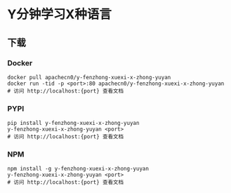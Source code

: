 # Y分钟学习X种语言

## 下载

### Docker

```
docker pull apachecn0/y-fenzhong-xuexi-x-zhong-yuyan
docker run -tid -p <port>:80 apachecn0/y-fenzhong-xuexi-x-zhong-yuyan
# 访问 http://localhost:{port} 查看文档
```

### PYPI

```
pip install y-fenzhong-xuexi-x-zhong-yuyan
y-fenzhong-xuexi-x-zhong-yuyan <port>
# 访问 http://localhost:{port} 查看文档
```

### NPM

```
npm install -g y-fenzhong-xuexi-x-zhong-yuyan
y-fenzhong-xuexi-x-zhong-yuyan <port>
# 访问 http://localhost:{port} 查看文档
```